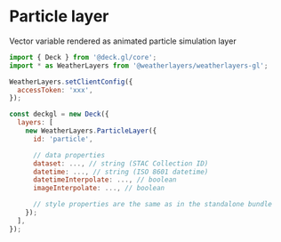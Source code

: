 # Particle layer

Vector variable rendered as animated particle simulation layer

```javascript
import { Deck } from '@deck.gl/core';
import * as WeatherLayers from '@weatherlayers/weatherlayers-gl';

WeatherLayers.setClientConfig({
  accessToken: 'xxx',
});

const deckgl = new Deck({
  layers: [
    new WeatherLayers.ParticleLayer({
      id: 'particle',

      // data properties
      dataset: ..., // string (STAC Collection ID)
      datetime: ..., // string (ISO 8601 datetime)
      datetimeInterpolate: ..., // boolean
      imageInterpolate: ..., // boolean

      // style properties are the same as in the standalone bundle
    });
  ],
});
```
